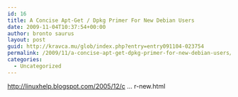 ```yaml
---
id: 16
title: A Concise Apt-Get / Dpkg Primer For New Debian Users
date: 2009-11-04T10:37:54+00:00
author: bronto saurus
layout: post
guid: http://kravca.mu/glob/index.php?entry=entry091104-023754
permalink: /2009/11/a-concise-apt-get-dpkg-primer-for-new-debian-users/
categories:
  - Uncategorized
---
```

<a href="http://linuxhelp.blogspot.com/2005/12/concise-apt-get-dpkg-primer-for-new.html" target="_blank" >http://linuxhelp.blogspot.com/2005/12/c &#8230; r-new.html</a>